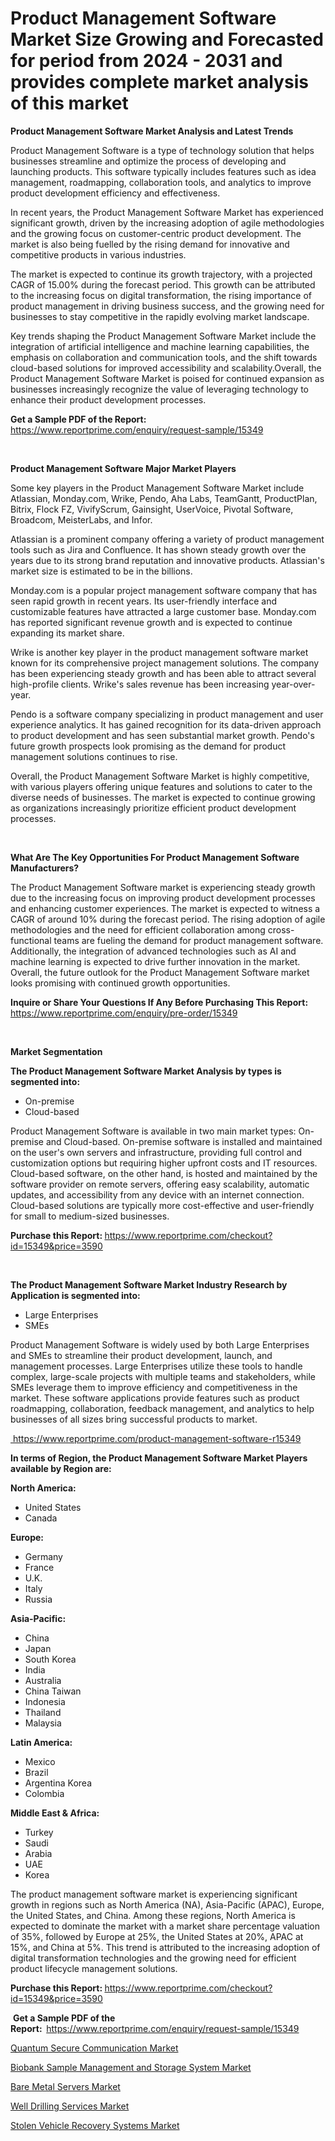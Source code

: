 <p><h1>Product Management Software Market Size Growing and Forecasted for period from 2024 - 2031 and provides complete market analysis of this market</h1></p><p><strong>Product Management Software Market Analysis and Latest Trends</strong></p>
<p><p>Product Management Software is a type of technology solution that helps businesses streamline and optimize the process of developing and launching products. This software typically includes features such as idea management, roadmapping, collaboration tools, and analytics to improve product development efficiency and effectiveness.</p><p>In recent years, the Product Management Software Market has experienced significant growth, driven by the increasing adoption of agile methodologies and the growing focus on customer-centric product development. The market is also being fuelled by the rising demand for innovative and competitive products in various industries.</p><p>The market is expected to continue its growth trajectory, with a projected CAGR of 15.00% during the forecast period. This growth can be attributed to the increasing focus on digital transformation, the rising importance of product management in driving business success, and the growing need for businesses to stay competitive in the rapidly evolving market landscape.</p><p>Key trends shaping the Product Management Software Market include the integration of artificial intelligence and machine learning capabilities, the emphasis on collaboration and communication tools, and the shift towards cloud-based solutions for improved accessibility and scalability.Overall, the Product Management Software Market is poised for continued expansion as businesses increasingly recognize the value of leveraging technology to enhance their product development processes.</p></p>
<p><strong>Get a Sample PDF of the Report:&nbsp;</strong> <a href="https://www.reportprime.com/enquiry/request-sample/15349">https://www.reportprime.com/enquiry/request-sample/15349</a></p>
<p>&nbsp;</p>
<p><strong>Product Management Software Major Market Players</strong></p>
<p><p>Some key players in the Product Management Software Market include Atlassian, Monday.com, Wrike, Pendo, Aha Labs, TeamGantt, ProductPlan, Bitrix, Flock FZ, VivifyScrum, Gainsight, UserVoice, Pivotal Software, Broadcom, MeisterLabs, and Infor.</p><p>Atlassian is a prominent company offering a variety of product management tools such as Jira and Confluence. It has shown steady growth over the years due to its strong brand reputation and innovative products. Atlassian's market size is estimated to be in the billions.</p><p>Monday.com is a popular project management software company that has seen rapid growth in recent years. Its user-friendly interface and customizable features have attracted a large customer base. Monday.com has reported significant revenue growth and is expected to continue expanding its market share.</p><p>Wrike is another key player in the product management software market known for its comprehensive project management solutions. The company has been experiencing steady growth and has been able to attract several high-profile clients. Wrike's sales revenue has been increasing year-over-year.</p><p>Pendo is a software company specializing in product management and user experience analytics. It has gained recognition for its data-driven approach to product development and has seen substantial market growth. Pendo's future growth prospects look promising as the demand for product management solutions continues to rise.</p><p>Overall, the Product Management Software Market is highly competitive, with various players offering unique features and solutions to cater to the diverse needs of businesses. The market is expected to continue growing as organizations increasingly prioritize efficient product development processes.</p></p>
<p>&nbsp;</p>
<p><strong>What Are The Key Opportunities For Product Management Software Manufacturers?</strong></p>
<p><p>The Product Management Software market is experiencing steady growth due to the increasing focus on improving product development processes and enhancing customer experiences. The market is expected to witness a CAGR of around 10% during the forecast period. The rising adoption of agile methodologies and the need for efficient collaboration among cross-functional teams are fueling the demand for product management software. Additionally, the integration of advanced technologies such as AI and machine learning is expected to drive further innovation in the market. Overall, the future outlook for the Product Management Software market looks promising with continued growth opportunities.</p></p>
<p><strong>Inquire or Share Your Questions If Any Before Purchasing This Report:</strong> <a href="https://www.reportprime.com/enquiry/pre-order/15349">https://www.reportprime.com/enquiry/pre-order/15349</a></p>
<p>&nbsp;</p>
<p><strong>Market Segmentation</strong></p>
<p><strong>The Product Management Software Market Analysis by types is segmented into:</strong></p>
<p><ul><li>On-premise</li><li>Cloud-based</li></ul></p>
<p><p>Product Management Software is available in two main market types: On-premise and Cloud-based. On-premise software is installed and maintained on the user's own servers and infrastructure, providing full control and customization options but requiring higher upfront costs and IT resources. Cloud-based software, on the other hand, is hosted and maintained by the software provider on remote servers, offering easy scalability, automatic updates, and accessibility from any device with an internet connection. Cloud-based solutions are typically more cost-effective and user-friendly for small to medium-sized businesses.</p></p>
<p><strong>Purchase this Report:&nbsp;</strong><a href="https://www.reportprime.com/checkout?id=15349&price=3590">https://www.reportprime.com/checkout?id=15349&price=3590</a></p>
<p>&nbsp;</p>
<p><strong>The Product Management Software Market Industry Research by Application is segmented into:</strong></p>
<p><ul><li>Large Enterprises</li><li>SMEs</li></ul></p>
<p><p>Product Management Software is widely used by both Large Enterprises and SMEs to streamline their product development, launch, and management processes. Large Enterprises utilize these tools to handle complex, large-scale projects with multiple teams and stakeholders, while SMEs leverage them to improve efficiency and competitiveness in the market. These software applications provide features such as product roadmapping, collaboration, feedback management, and analytics to help businesses of all sizes bring successful products to market.</p></p>
<p><a href="https://www.reportprime.com/product-management-software-r15349">&nbsp;https://www.reportprime.com/product-management-software-r15349</a></p>
<p><strong>In terms of Region, the Product Management Software Market Players available by Region are:</strong></p>
<p>
    <p> <strong> North America: </strong>
        <ul>
            <li>United States</li>
            <li>Canada</li>
        </ul>
        </p> 
    <p> <strong> Europe: </strong>
        <ul>
            <li>Germany</li>
            <li>France</li>
            <li>U.K.</li>
            <li>Italy</li>
            <li>Russia</li>
        </ul>
        </p> 
    <p> <strong> Asia-Pacific: </strong>
        <ul>
            <li>China</li>
            <li>Japan</li>
            <li>South Korea</li>
            <li>India</li>
            <li>Australia</li>
            <li>China Taiwan</li>
            <li>Indonesia</li>
            <li>Thailand</li>
            <li>Malaysia</li>
        </ul>
        </p> 
    <p> <strong> Latin America: </strong>
        <ul>
            <li>Mexico</li>
            <li>Brazil</li>
            <li>Argentina Korea</li>
            <li>Colombia</li>
        </ul>
        </p> 
    <p> <strong> Middle East & Africa: </strong>
        <ul>
            <li>Turkey</li>
            <li>Saudi</li>
            <li>Arabia</li>
            <li>UAE</li>
            <li>Korea</li>
        </ul>
    </p>
    </p>
<p><p>The product management software market is experiencing significant growth in regions such as North America (NA), Asia-Pacific (APAC), Europe, the United States, and China. Among these regions, North America is expected to dominate the market with a market share percentage valuation of 35%, followed by Europe at 25%, the United States at 20%, APAC at 15%, and China at 5%. This trend is attributed to the increasing adoption of digital transformation technologies and the growing need for efficient product lifecycle management solutions.</p></p>
<p><strong>Purchase this Report: </strong><a href="https://www.reportprime.com/checkout?id=15349&price=3590">https://www.reportprime.com/checkout?id=15349&price=3590</a></p>
<p>&nbsp;<strong>Get a Sample PDF of the Report:&nbsp;&nbsp;</strong><a href="https://www.reportprime.com/enquiry/request-sample/15349">https://www.reportprime.com/enquiry/request-sample/15349</a></p>
<p><strong></strong></p>
<p><p><a href="https://github.com/HenrietteMills1/Market-Research-Report-List-2/blob/main/quantum-secure-communication-market.md">Quantum Secure Communication Market</a></p><p><a href="https://medium.com/@amandaexton567/global-biobank-sample-management-and-storage-system-market-analysis-trends-forecasts-and-growth-4c599cfd01de">Biobank Sample Management and Storage System Market</a></p><p><a href="https://github.com/arionmp/Market-Research-Report-List-5/blob/main/bare-metal-servers-market.md">Bare Metal Servers Market</a></p><p><a href="https://github.com/marthawweekle/Market-Research-Report-List-2/blob/main/well-drilling-services-market.md">Well Drilling Services Market</a></p><p><a href="https://github.com/SheilaBruen2023/Market-Research-Report-List-2/blob/main/stolen-vehicle-recovery-systems-market.md">Stolen Vehicle Recovery Systems Market</a></p></p>